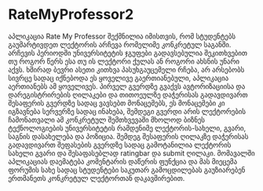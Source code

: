 # RateMyProfessor2
აპლიკაცია Rate My Professor შექმნილია იმისთვის, რომ სტუდენტებს გაუმარტივდეთ ლექტორის არჩევა რომელიმე კონკრეტულ საგანში. 
არჩევის პერიოდში უნივერსიტეტის ჯგუფები გადავსებულია შეკითხვებით თუ როგორ წერს ესა თუ ის ლექტორი ქულას ან როგორი ახსნის უნარი აქვს. 
ხშირად ბევრი ასეთი კითხვა პასუხგაუცემელი რჩება, არ არსებობს სივრცე სადაც იქნებოდა ეს ყოველივე გაერთიანებული, აპლიკაცია აერთიანებს ამ ყოველივეს. 
პირველ გვერდზე გვაქვს ავტორიზაციისა და დარეგისტრირების ღილაკები და თითოეულზე დაჭერისას გადავდივართ შესაფერის გვერდზე სადაც ვავსებთ მონაცემებს, ეს მონაცემები კი იგზავნება სერვერზე სადაც ინახება,
შემდეგი გვერდი არის ლექტორების ჩამონათვალი ამ კონკრეტულ შემთხვევაში მხოლოდ ბიზნეს ტექნოლოგიების უნივერსიტეტის რამდენიმე ლექტორის-სახელი, გვარი, საგნის დასახელება და პოზიცია. შემდეგ
შესაფერის ღილაკზე დაჭერისას გადავდივართ შეფასების გვერდზე სადაც გამოტანილია ლექტორის სახელი გვარი და შესაფასებლად ratingbar და submit ღილაკი. 
მომავალში აპლიკაციას დაემატება კომენტარის დაწერის ფუნქცია და მას მიეცემა ფორუმის სახე სადაც სტუდენტები საკუთარ გამოცდილებას გაუზიარებენ ერთმანეთს კონკრეტულ ლექტორთან დაკავშირებით.
